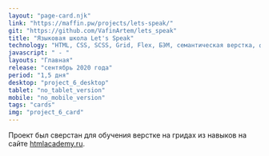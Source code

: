 ```yaml
---
layout: "page-card.njk"
link: "https://maffin.pw/projects/lets-speak/"
git: "https://github.com/VafinArtem/lets_speak"
title: "Языковая школа Let's Speak"
technology: "HTML, CSS, SCSS, Grid, Flex, БЭМ, семантическая верстка, фиксированная desktop версия, сборщик Gulp."
javascript: " - "
layouts: "Главная"
release: "сентябрь 2020 года"
period: "1,5 дня"
desktop: "project_6_desktop"
tablet: "no_tablet_version"
mobile: "no_mobile_version"
tags: "cards"
img: "project_6_card"
---
```


Проект был сверстан для обучения верстке на гридах из навыков на сайте [htmlacademy.ru](https:htmlacademy.ru).

